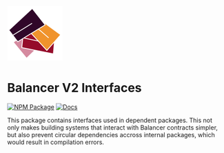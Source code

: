 # <img src="../../logo.svg" alt="Balancer" height="128px">

# Balancer V2 Interfaces

[![NPM Package](https://img.shields.io/npm/v/@koyofinance/contracts-interfaces.svg)](https://www.npmjs.org/package/@koyofinance/contracts-interfaces)
[![Docs](https://img.shields.io/badge/docs-%F0%9F%93%84-blue)](https://docs.balancer.fi/developers/smart-contracts/apis/interfaces)

This package contains interfaces used in dependent packages. This not only makes building systems that interact with Balancer contracts simpler, but also prevent circular dependencies accross internal packages, which would result in compilation errors.
